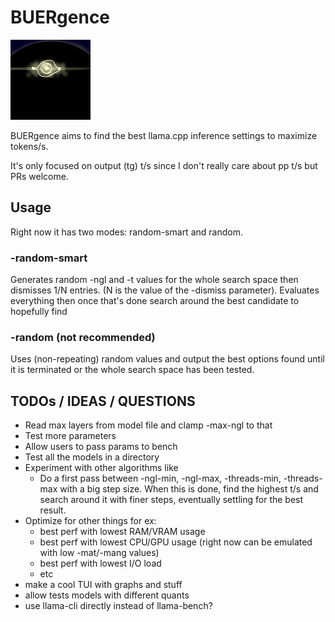 # BUERgence

![BUER](logo.png)

BUERgence aims to find the best llama.cpp inference settings to maximize tokens/s.

It's only focused on output (tg) t/s since I don't really care about pp t/s but PRs welcome. 

## Usage

Right now it has two modes: random-smart and random.

### -random-smart
Generates random -ngl and -t values for the whole search space then dismisses 1/N entries. (N is the value of the -dismiss parameter). Evaluates everything then once that's done search around the best candidate to hopefully find 

### -random (not recommended)
Uses (non-repeating) random values and output the best options found until it is terminated or the whole search space has been tested.


## TODOs / IDEAS / QUESTIONS
- Read max layers from model file and clamp -max-ngl to that
- Test more parameters
- Allow users to pass params to bench
- Test all the models in a directory
- Experiment with other algorithms like
    - Do a first pass between -ngl-min, -ngl-max, -threads-min, -threads-max with a big step size. When this is done, find the highest t/s and search around it with finer steps, eventually settling for the best result.
- Optimize for other things for ex:
    - best perf with lowest RAM/VRAM usage
    - best perf with lowest CPU/GPU usage (right now can be emulated with low -mat/-mang values)
    - best perf with lowest I/O load
    - etc
- make a cool TUI with graphs and stuff
- allow tests models with different quants
- use llama-cli directly instead of llama-bench?

